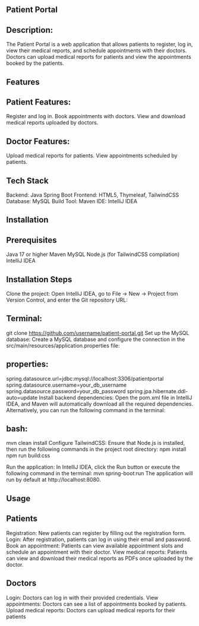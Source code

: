 ## Patient Portal ##
## Description:
The Patient Portal is a web application that allows patients to register, log in, view their medical reports, and schedule appointments with their doctors. Doctors can upload medical reports for patients and view the appointments booked by the patients.

## Features ##
## Patient Features:
Register and log in.
Book appointments with doctors.
View and download medical reports uploaded by doctors.

## Doctor Features:
Upload medical reports for patients.
View appointments scheduled by patients.

## Tech Stack ##
Backend: Java Spring Boot
Frontend: HTML5, Thymeleaf, TailwindCSS
Database: MySQL
Build Tool: Maven
IDE: IntelliJ IDEA

## Installation ##
## Prerequisites
Java 17 or higher
Maven
MySQL
Node.js (for TailwindCSS compilation)
IntelliJ IDEA

## Installation Steps ##
Clone the project: Open IntelliJ IDEA, go to File -> New -> Project from Version Control, and enter the Git repository URL:

## Terminal:
git clone https://github.com/username/patient-portal.git
Set up the MySQL database: Create a MySQL database and configure the connection in the src/main/resources/application.properties file:

## properties:
spring.datasource.url=jdbc:mysql://localhost:3306/patientportal
spring.datasource.username=your_db_username
spring.datasource.password=your_db_password
spring.jpa.hibernate.ddl-auto=update
Install backend dependencies: Open the pom.xml file in IntelliJ IDEA, and Maven will automatically download all the required dependencies. Alternatively, you can run the following command in the terminal:

## bash:
mvn clean install
Configure TailwindCSS: Ensure that Node.js is installed, then run the following commands in the project root directory:
npm install
npm run build:css

Run the application: In IntelliJ IDEA, click the Run button or execute the following command in the terminal:
mvn spring-boot:run
The application will run by default at http://localhost:8080.

## Usage ## 
## Patients
Registration: New patients can register by filling out the registration form.
Login: After registration, patients can log in using their email and password.
Book an appointment: Patients can view available appointment slots and schedule an appointment with their doctor.
View medical reports: Patients can view and download their medical reports as PDFs once uploaded by the doctor.

## Doctors
Login: Doctors can log in with their provided credentials.
View appointments: Doctors can see a list of appointments booked by patients.
Upload medical reports: Doctors can upload medical reports for their patients
